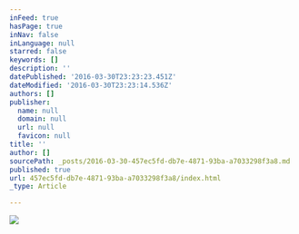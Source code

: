 ```yaml
---
inFeed: true
hasPage: true
inNav: false
inLanguage: null
starred: false
keywords: []
description: ''
datePublished: '2016-03-30T23:23:23.451Z'
dateModified: '2016-03-30T23:23:14.536Z'
authors: []
publisher:
  name: null
  domain: null
  url: null
  favicon: null
title: ''
author: []
sourcePath: _posts/2016-03-30-457ec5fd-db7e-4871-93ba-a7033298f3a8.md
published: true
url: 457ec5fd-db7e-4871-93ba-a7033298f3a8/index.html
_type: Article

---
```

![](https://the-grid-user-content.s3-us-west-2.amazonaws.com/50e8535f-cc4c-490b-80e1-350efb8d7e29.jpg)